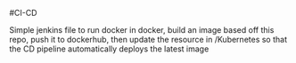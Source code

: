 #CI-CD

Simple jenkins file to run docker in docker, build an image based off this repo, push it to dockerhub, then update the resource in /Kubernetes so that the CD pipeline automatically deploys the latest image
